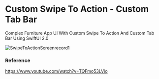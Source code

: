 # Custom Swipe To Action - Custom Tab Bar

Complex Furniture App UI With Custom Swipe To Action And Custom Tab Bar Using SwiftUI 2.0

![SwipeToActionScreenrecord1](https://user-images.githubusercontent.com/3436468/106356256-52e5a700-6339-11eb-9245-370c242a36df.gif)

### Reference

https://www.youtube.com/watch?v=TQFmo53LVio
